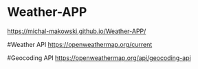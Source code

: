 # Weather-APP
https://michal-makowski.github.io/Weather-APP/

#Weather API
https://openweathermap.org/current

#Geocoding API
https://openweathermap.org/api/geocoding-api

